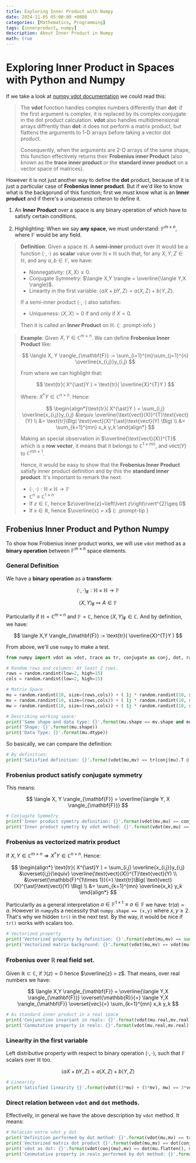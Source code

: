 ```yaml
---
title: Exploring Inner Product with Numpy
date: 2024-11-05 05:00:00 +0800
categories: [Mathematics, Programming]
tags: [innerproduct, numpy]
description: About Inner Product in Numpy
math: true
---
```


# Exploring Inner Product in Spaces with Python and Numpy

If we take a look at [numpy vdot documentation](https://numpy.org/devdocs/reference/generated/numpy.vdot.html) we could read this:

> The **vdot** function handles complex numbers differently than **dot**: if
> the first argument is complex, it is replaced by its complex conjugate in the
> dot product calculation. **vdot** also handles multidimensional arrays
> diffrently than **dot**: it does not perform a matrix product, but flattens the
> arguments to 1-D arrays before taking a vector dot product.
>
> Consequently, when the arguments are 2-D arrays of the same shape, this
> function effectively returns their **Frobenius inner Product** (also known as
> the **trace inner product** or the **standard inner product** on a vector space
> of matrices).

However it is not just another way to define the **dot** product, because of it
is just a particular case of **Frobenius inner product**. But if we'd like to
know what is the backgorund of this function; first we must know what is an
**Inner product** and if there's a uniqueness criteron to define it.

1. An **Inner Product** over a space is any binary operation of which have to
satisfy certain conditions.

2. Highlighting: When we say **any space**, we must understand:
$\mathbb{F}^{m\times n}$, where $\mathbb{F}$ would be any field.

> **Definition**: Given a space $\mathbb{H}$. A **semi-inner** product over
> $\mathbb{H}$ would be a function $\langle\cdot,\cdot\rangle$ as **scalar**
> value over $\mathbb{H}\times\mathbb{H}$ such that, for any
> $X, Y, Z\in\mathbb{H}$, and any $a, b \in \mathbb{F}$, we have:
>
> - Nonnegativity: $\langle X,X \rangle \geq 0$.
> - Conjugate Symmetry: $\langle X,Y \rangle = \overline{\langle Y,X \rangle}$.
> - Linearity in the first variable: $\langle aX + bY,Z \rangle = a\langle X,Z \rangle + b\langle Y,Z \rangle$.
>
> If a semi-inner product $\langle\cdot,\cdot\rangle$ also satisfies:
>
> - Uniqueness: $\langle X,X \rangle = 0$ if and only if $X = 0$.
>
> Then it is called an **Inner Product** on $\mathbb{H}$.
{: .prompt-info }

> **Example**: Given $X, Y\in\mathbb{C}^{m\times n}$. We can define **Frobenius Inner Product**
> like:
>
> $$ \langle X, Y \rangle_{\mathbf{F}} := \sum_{i=1}^{m}\sum_{j=1}^{n} \overline{x_{i,j}}y_{i,j} $$
>
> From where we can highlight that:
>
> $$ \text{tr}( X^{\ast}Y ) = \text{tr}( \overline{X}^{T}Y ) $$
>
> Where: $X^{\ast}Y\in\mathbb{C}^{n\times n}$. Hence:
>
> $$ \begin{align*}\text{tr}( X^{\ast}Y ) = \sum_{i,j} \overline{x_{i,j}}y_{i,j} &\equiv \overline{\text{vect}(X)}^{T}\text{vect}(Y) \\ &= \text{tr}\Big( \text{vect}(X)^{\ast}\text{vect}(Y) \Big) \\ &= \sum_{k=1}^{mn} x_k y_k \end{align*} $$
>
> Making an special observation in $\overline{\text{vect}(X)}^{T}$ which is a **row vector**, it means that it belongs to $\mathbb{C}^{1\times mn}$,
> and $\text{vect}(Y)$ to $\mathbb{C}^{mn\times 1}$.
>
> Hence, it would be easy to show that the **Frobenius Inner Product** satisfy inner product definition and by this the **standard inner product**.
> It's important to remark the next:
>
> - $\langle\cdot,\cdot\rangle : \mathbb{H}\times\mathbb{H} \longrightarrow \mathbb{F}$
> - $\mathbb{C}^{n} \equiv \mathbb{C}^{1\times n}$
> - If $z\in\mathbb{C}$, hence $z\overline{z}=\left\lvert z\right\rvert^{2}\geq 0$
> - If $x\in\mathbb{R}$, hence $\overline{x} = x$
{: .prompt-tip }

## Frobenius Inner Product and Python Numpy

To show how Frobenius inner product works, we will use `vdot` method as a **binary operation** between $\mathbb{F}^{m\times n}$ space elements.

### General Definition

We have a **binary operation** as a **transform**:

$$ \langle\cdot,\cdot\rangle_{\mathbf{F}} : \mathbb{H}\times\mathbb{H} \longrightarrow \mathbb{F} $$

$$ \langle X,Y \rangle_{\mathbf{F}} \mapsto A\in\mathbb{F} $$

Particularlly if $\mathbb{H}=\mathbb{C}^{m\times n}$ and $\mathbb{F}=\mathbb{C}$, hence $\langle X,Y \rangle_{\mathbf{F}} \in \mathbb{C}$.
And by definition, we have:

$$ \langle X,Y \rangle_{\mathbf{F}} := \text{tr}( \overline{X}^{T}Y ) $$

From above, we'll use `numpy` to make a test.

```python
from numpy import vdot as vdot, trace as tr, conjugate as conj, dot, random as random

# Random rows and columns: At least 2 rows.
rows = random.randint(low=2, high=15)
cols = random.randint(low=2, high=15)

# Matrix Space
mu = random.randint(10, size=(rows,cols)) + ( 1j * random.randint(10, size=(rows,cols)) )
mv = random.randint(10, size=(rows,cols)) + ( 1j * random.randint(10, size=(rows,cols)) )
mw = random.randint(10, size=(rows,cols)) + ( 1j * random.randint(10, size=(rows,cols)) )

# Describing working space:
print('Same shape and data type: {}'.format(mu.shape == mv.shape and mu.dtype == mv.dtype))
print('Shape: {}'.format(mu.shape))
print('Data Type: {}'.format(mu.dtype))
```

So basically, we can compare the definition:

```python
# By definition:
print('Satisfied definition: {}'.format(vdot(mu,mv) == tr(conj(mu).T @ mv)))
```

### Frobenius product satisfy conjugate symmetry

This means:

$$ \langle X, Y \rangle_{\mathbf{F}} = \overline{\langle Y, X \rangle_{\mathbf{F}}} $$

```python
# Conjugate Symmetry
print('Inner product symetry definition: {}'.format(vdot(mv,mu) == conj(tr(conj(mu).T @ mv))))
print('Inner product symetry by vdot method: {}'.format(vdot(mv,mu) == conj(vdot(mu,mv))))
```

### Frobenius as vectorized matrix product

If $X, Y \in\mathbb{C}^{m\times n}\Rightarrow X^{\ast}Y\in\mathbb{C}^{n\times n}$. Hence:

$$ \begin{align*} \text{tr}( X^{\ast}Y ) = \sum_{i,j} \overline{x_{i,j}}y_{i,j} &\overset{i,j}{\equiv} \overline{\text{vect}(X)}^{T}\text{vect}(Y) \\ &\overset{\mathbb{F}^{1\times 1}}{=} \text{tr}\Big( \text{vect}(X)^{\ast}\text{vect}(Y) \Big) \\ &= \sum_{k=1}^{mn} \overline{x_k} y_k \end{align*} $$

Particularlly as a general interpretation $a\in\mathbb{F}^{1\times 1}\equiv a\in\mathbb{F}$ we have: $\text{tr}(a) = a$. However in `numpy`its
a necessity that `numpy.shape == (x,y)` where $x,y\geq 2$. That's why we hidden `tr()` in the next test. By the way, it would be nice if `tr()` works
with scalars too.

```python
# Vectorized property
print('Vectorized property by definition: {}'.format(vdot(mu,mv) == sum(conj(mu.flatten().T) * mv.flatten())))
print('Vectorized matrix background: {}'.format(vdot(mu,mv) == vdot(mu.flatten().T, mv.flatten())))
```

### Frobenius over $\mathbb{R}$ real field set.

Given $\mathbb{R}\subset\mathbb{C}$, if $\Im(z) = 0$ hence $\overline{z} = z$. That means, over real numbers we have:

$$ \langle X,Y \rangle_{\mathbf{F}} = \overline{\langle Y,X \rangle_{\mathbf{F}}} \overset{\mathbb{R}}{=} \langle Y,X \rangle_{\mathbf{F}} \overset{vec}{=} \sum_{k=1}^{mn} x_k y_k $$

```python
# As standard inner product in a real space
print('Conjunction invariant in reals: {}'.format(vdot(mu.real,mv.real) == sum(mu.real.flatten().T * mv.real.flatten())))
print('Conmutative property in reals: {}'.format(vdot(mu.real,mv.real) == vdot(mv.real,mu.real)))
```

### Linearity in the first variable

Left distributive property with respect to binary operation $\langle\cdot,\cdot\rangle$, such that $\mathbb{F}$ scalars over $\mathbb{H}$ too.

$$\langle aX + bY, Z\rangle = a\langle X,Z \rangle + b\langle Y,Z \rangle$$

```python
# Linearity
print('Satisfied linearity {}'.format(vdot((3*mu) + (5*mv), mw) == 3*vdot(mu, mw) + 5*vdot(mv, mw)))
```

### Direct relation between `vdot` and `dot` methods.

Effectivelly, in general we have the above description by `vdot` method. It means:

```python
# Relación entre vdot y dot
print('Definition performed by dot method: {}'.format(vdot(mu,mv) == tr(dot(conj(mu.T),mv))))
print('Vectorized matrix dot product {}'.format(vdot(mu,mv) == dot(conj(mu.flatten()),mv.flatten())))
print('vdot as dot: {}'.format(vdot(conj(mu),mv) == dot(mu.flatten(), mv.flatten())))
print('Conmutative property in reals performed by dot method: {}'.format(vdot(mu.real,mv.real) == dot(mv.real.flatten(), mu.real.flatten())))
```





